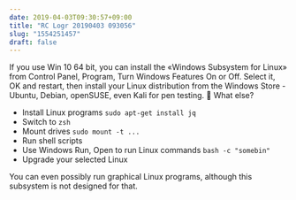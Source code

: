 ```yaml
---
date: 2019-04-03T09:30:57+09:00
title: "RC Logr 20190403 093056"
slug: "1554251457"
draft: false
---
```


If you use Win 10 64 bit, you can install the «Windows Subsystem for Linux» from Control Panel, Program, Turn Windows Features On or Off. Select it, OK and restart, then install your Linux distribution from the Windows Store - Ubuntu, Debian, openSUSE, even Kali for pen testing. 🤖 What else?

* Install Linux programs `sudo apt-get install jq`
* Switch to `zsh`
* Mount drives `sudo mount -t ...`
* Run shell scripts
* Use Windows Run, Open to run Linux commands `bash -c "somebin"`
* Upgrade your selected Linux

You can even possibly run graphical Linux programs, although this subsystem is not designed for that. 
